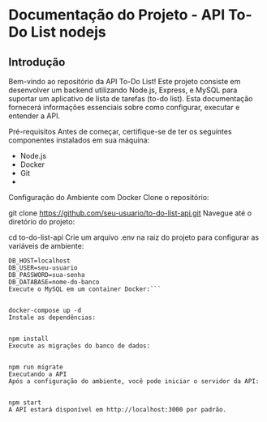 # Documentação do Projeto - API To-Do List nodejs

## Introdução
Bem-vindo ao repositório da API To-Do List! Este projeto consiste em desenvolver um backend utilizando Node.js, Express, e MySQL para suportar um aplicativo de lista de tarefas (to-do list). Esta documentação fornecerá informações essenciais sobre como configurar, executar e entender a API.

Pré-requisitos
Antes de começar, certifique-se de ter os seguintes componentes instalados em sua máquina:

* Node.js
* Docker
* Git
* 
Configuração do Ambiente com Docker
Clone o repositório:


git clone https://github.com/seu-usuario/to-do-list-api.git
Navegue até o diretório do projeto:


cd to-do-list-api
Crie um arquivo .env na raiz do projeto para configurar as variáveis de ambiente:

``` 
DB_HOST=localhost
DB_USER=seu-usuario
DB_PASSWORD=sua-senha
DB_DATABASE=nome-do-banco
Execute o MySQL em um container Docker:```


docker-compose up -d
Instale as dependências:


npm install
Execute as migrações do banco de dados:


npm run migrate
Executando a API
Após a configuração do ambiente, você pode iniciar o servidor da API:


npm start
A API estará disponível em http://localhost:3000 por padrão.
